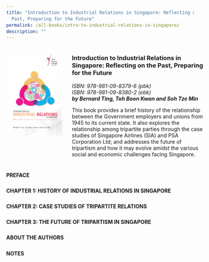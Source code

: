 ```yaml
---
title: "Introduction to Industrial Relations in Singapore: Reflecting on the
  Past, Preparing for the Future"
permalink: /all-books/intro-to-industrial-relations-in-singapore/
description: ""
---
```

<style>

	
.grid-container {
	display: grid;
	grid-template-columns: 30% 70%;
	grid-gap: 5%
	}
	
img {
		object-fit: contain;
		width: 100%;
		height: 80%;
	}	
	
.chapter-divider {
	margin-top: 5%;
	}	
	


</style>


<div class="grid-container">
	<div class="grid-child"><img src="/images/Books/Introduction%20to%20Industrial%20Relations%20in%20Singapore.jpg"></div>
	<div class="grid-child">
		<h3>Introduction to Industrial Relations in Singapore: Reflecting on the Past, Preparing for the Future</h3>
		<i>ISBN: 978-981-09-8379-6 (pbk)</i><br>
		<i>ISBN: 978-981-09-8380-2 (ebk)</i><br>
		<b><i>by Bernard Ting, Toh Boon Kwan and Soh Tze Min</i></b>
		<p>This book provides a brief history of the relationship between the Government employers and unions from 1945 to its current state. It also explores the relationship among tripartite parties through the case studies of Singapore Airlines (SIA) and PSA Corporation Ltd; and addresses the future of tripartism and how it may evolve amidst the various social and economic challenges facing Singapore.</p>
	</div>

</div>



<div>
<div class="chapter-divider">
<p><b>PREFACE</b></p>	
	</div>
<div class="chapter-divider">
<p><b>CHAPTER 1: HISTORY OF INDUSTRIAL RELATIONS IN SINGAPORE</b></p>
</div>
<div class="chapter-divider">
<p><b>CHAPTER 2: CASE STUDIES OF TRIPARTITE RELATIONS</b></p>
</div>
<div class="chapter-divider">
<p><b>CHAPTER 3: THE FUTURE OF TRIPARTISM IN SINGAPORE</b></p>
</div>
<div class="chapter-divider">	
<p><b>ABOUT THE AUTHORS</b></p>
	</div>
<div class="chapter-divider">
<p><b>NOTES</b></p>
	</div>


</div>